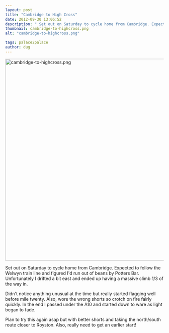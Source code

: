 ```yaml
---
layout: post
title: "Cambridge to High Cross"
date: 2012-09-30 13:06:52
description: " Set out on Saturday to cycle home from Cambridge. Expected to follow the Welwyn train line and figured I&#8217;d run out of beans by Potters Bar. Unfortunately I drifted a bit east and ended up having a massive climb&#8230;"
thumbnail: cambridge-to-highcross.png
alt: "cambridge-to-highcross.png"

tags: palace2palace
author: dug
---
```


<p><a href="http://donkeyontheedge.com/assets_c/2012/09/cambridge-to-highcross-933.html" onclick="window.open('http://donkeyontheedge.com/assets_c/2012/09/cambridge-to-highcross-933.html','popup','width=620,height=511,scrollbars=no,resizable=no,toolbar=no,directories=no,location=no,menubar=no,status=no,left=0,top=0'); return false"><img src="http://donkeyontheedge.com/assets_c/2012/09/cambridge-to-highcross-thumb-580x478-933.png" width="640" foo="478" alt="cambridge-to-highcross.png"  style="" /></a></p>

<p>Set out on Saturday to cycle home from Cambridge. Expected to follow the Welwyn train line and figured I'd run out of beans by Potters Bar. Unfortunately I drifted a bit east and ended up having a massive climb 1/3 of the way in.</p>

<p>Didn't notice anything unusual at the time but really started flagging well before mile twenty. Also, wore the wrong shorts so crotch on fire fairly quickly. In the end I passed under the <span class="caps">A10 </span>and started down to ware as light began to fade.</p>

<p>Plan to try this again asap but with better shorts and taking the north/south route closer to Royston. Also, really need to get an earlier start!</p>
